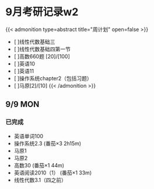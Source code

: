 # 9月考研记录w2

{{< admonition type=abstract title="周计划" open=false >}}
- [ ]线性代数基础三
- [ ]线性代数基础四第一节
- [ ]高数660题 [20]/[100]
- [ ]英语10
- [ ]英语11
- [ ]操作系统chapter2（包括习题）
- [ ]马原[2]/[10]
{{< /admonition >}}

## 9/9 MON
### 已完成
- 英语单词100 
- 操作系统2.3 (番茄×3 2h15m) 
- 马原1 
- 马原2 
- 高数30 (番茄×1 44m) 
- 英语阅读2010（1） (番茄×1 33m) 
- 线性代数3.1（四之前） 
